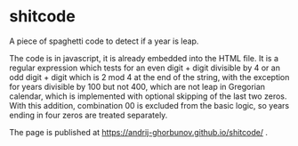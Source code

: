 # shitcode
A piece of spaghetti code to detect if a year is leap.

The code is in javascript, it is already embedded into the HTML file. It is a regular expression which tests for an even digit + digit divisible by 4 or an odd digit + digit which is 2 mod 4 at the end of the string, with the exception for years divisible by 100 but not 400, which are not leap in Gregorian calendar, which is implemented with optional skipping of the last two zeros. With this addition, combination 00 is excluded from the basic logic, so years ending in four zeros are treated separately.

The page is published at https://andrij-ghorbunov.github.io/shitcode/ .